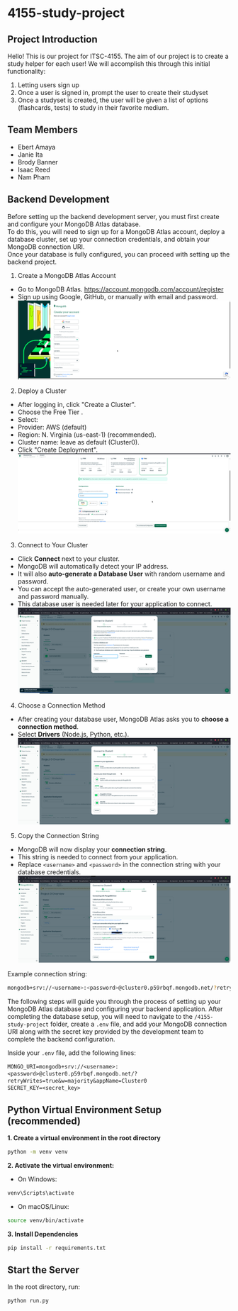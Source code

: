 # 4155-study-project

## Project Introduction
Hello! This is our project for ITSC-4155. The aim of our project is to create a study helper for each user! We will accomplish this through this initial functionality:
 1. Letting users sign up
 2. Once a user is signed in, prompt the user to create their studyset
 3. Once a studyset is created, the user will be given a list of options (flashcards, tests) to study in their favorite medium. 
 
## Team Members
 - Ebert Amaya
 - Janie Ita
 - Brody Banner
 - Isaac Reed
 - Nam Pham

## Backend Development
Before setting up the backend development server, you must first create and configure your MongoDB Atlas database.  
To do this, you will need to sign up for a MongoDB Atlas account, deploy a database cluster, set up your connection credentials, and obtain your MongoDB connection URI.  
Once your database is fully configured, you can proceed with setting up the backend project.

1. Create a MongoDB Atlas Account
- Go to MongoDB Atlas. https://account.mongodb.com/account/register
- Sign up using Google, GitHub, or manually with email and password.
  ![MongoDB Atlas Signup](images/1.png)

 
2. Deploy a Cluster
- After logging in, click "Create a Cluster".
-  Choose the Free Tier .
-  Select:
-  Provider: AWS (default)
-  Region: N. Virginia (us-east-1) (recommended).
-  Cluster name: leave as default (Cluster0).
-  Click "Create Deployment".
   ![MongoDB Atlas Signup](images/3.png)

3. Connect to Your Cluster

- Click **Connect** next to your cluster.
- MongoDB will automatically detect your IP address.
- It will also **auto-generate a Database User** with random username and password.
- You can accept the auto-generated user, or create your own username and password manually.
- This database user is needed later for your application to connect.
  ![Create Database User](images/4.png)

4. Choose a Connection Method

- After creating your database user, MongoDB Atlas asks you to **choose a connection method**.
- Select **Drivers** (Node.js, Python, etc.).
  ![Choose Driver Option](images/5.png)

5. Copy the Connection String

- MongoDB will now display your **connection string**.
- This string is needed to connect from your application.
- Replace `<username>` and `<password>` in the connection string with your database credentials.
 ![Choose Driver Option](images/8.png)
 
Example connection string:

```bash
mongodb+srv://<username>:<password>@cluster0.p59rbqf.mongodb.net/?retryWrites=true&w=majority&appName=Cluster0
```
The following steps will guide you through the process of setting up your MongoDB Atlas database and configuring your backend application. 
After completing the database setup, you will need to navigate to the `/4155-study-project` folder, create a `.env` file, 
and add your MongoDB connection URI along with the secret key provided by the development team to complete the backend configuration.

Inside your `.env` file, add the following lines:

```env
MONGO_URI=mongodb+srv://<username>:<password>@cluster0.p59rbqf.mongodb.net/?retryWrites=true&w=majority&appName=Cluster0
SECRET_KEY=<secret_key>
```

## Python Virtual Environment Setup (recommended)
**1. Create a virtual environment in the root directory**
```bash
python -m venv venv
```
**2. Activate the virtual environment:**
- On Windows:
```bash
venv\Scripts\activate
```
- On macOS/Linux:
```bash
source venv/bin/activate
```

**3. Install Dependencies**
```bash
pip install -r requirements.txt
```

## Start the Server
In the root directory, run:
```bash
python run.py
```
